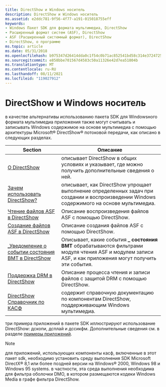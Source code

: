 ```yaml
---
title: DirectShow и Windows носитель
description: DirectShow и Windows носитель
ms.assetid: e2ddc781-9f56-4f77-a191-015018755eff
keywords:
- Windows Пакет SDK для формата мультимедиа, DirectShow
- Расширенный формат систем (ASF), DirectShow
- ASF (Расширенный системный формат), DirectShow
- DirectShow, о программе
ms.topic: article
ms.date: 05/31/2018
ms.openlocfilehash: b975347d26414dda0c1f54c0b71ac852541bd58c314e3724725c3768ddfc7bfd
ms.sourcegitcommit: e858bbe701567d4583c50a11326e42d7ea51804b
ms.translationtype: MT
ms.contentlocale: ru-RU
ms.lasthandoff: 08/11/2021
ms.locfileid: "119027912"
---
```

# <a name="directshow-and-windows-media"></a>DirectShow и Windows носитель

в качестве альтернативы использованию пакета SDK для Windowsного формата мультимедиа приложения также могут считывать и записывать Windows содержимое на основе мультимедиа с помощью архитектуры Microsoft® DirectShow® потоковой передачи, как описано в следующих разделах.



| Section                                                                                   | Описание                                                                                                                                 |
|-------------------------------------------------------------------------------------------|---------------------------------------------------------------------------------------------------------------------------------------------|
| [О DirectShow](about-directshow.md)                                                  | описывает DirectShow в общих условиях и указывает, где можно получить дополнительные сведения о ней.                                                     |
| [Зачем использовать DirectShow?](why-use-directshow.md)                                             | описывает, как DirectShow упрощает выполнение определенных задач при создании и воспроизведении Windows содержимого на основе мультимедиа.                              |
| [Чтение файлов ASF в DirectShow](reading-asf-files-in-directshow.md)                    | Описание воспроизведения файлов ASF с помощью DirectShow.                                                                                           |
| [Создание файлов ASF в DirectShow](creating-asf-files-in-directshow.md)                  | Описание создания файлов ASF с помощью DirectShow.                                                                                         |
| [\_Уведомление о событии состояния ВМТ в DirectShow](wmt-status-notification-in-directshow.md) | Описывает, какие события **\_ состояния ВМТ** обрабатываются фильтрами модуля чтения ASF и модулем записи ASF, и как приложения могут получить эти события. |
| [Поддержка DRM в DirectShow](drm-support-in-directshow.md)                                | Описание процесса чтения и записи файлов с защитой DRM с помощью DirectShow.                                                                     |
| [DirectShow Справочник по КАСФ](directshow-qasf-reference.md)                                | содержит справочную документацию по компонентам DirectShow, поддерживающим Windows мультимедиа.                                              |



 

три примера приложений в пакете SDK иллюстрируют использование DirectShow: дскопи, дсплай и дссикфм. Дополнительные сведения см. в разделе [примеры приложений](sample-applications.md).

> [!Note]  
> для приложений, использующих компоненты касф, включенные в этот пакет sdk, необходимо установить среду выполнения SDK Microsoft DirectX® 8,1 или более поздней версии на Windows® 2000, Windows 98 и Windows 95 systems. в частности, эта среда выполнения необходима для фильтра оболочки DMO, в котором размещаются кодеки Windows Media в графе фильтра DirectShow.

 

 

 




